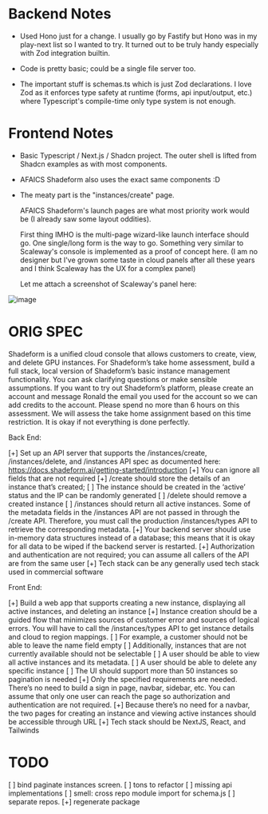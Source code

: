 # Backend Notes

- Used Hono just for a change. I usually go by Fastify but Hono was in my play-next list so I wanted to try. It turned out to be truly handy especially with Zod integration builtin.

- Code is pretty basic; could be a single file server too.

- The important stuff is schemas.ts which is just Zod declarations. I love Zod as it enforces type safety at runtime (forms, api input/output, etc.) where Typescript's compile-time only type system is not enough.


# Frontend Notes

- Basic Typescript / Next.js / Shadcn project. The outer shell is lifted from Shadcn examples as with most components.

- AFAICS Shadeform also uses the exact same components :D

- The meaty part is the "instances/create" page.

  AFAICS Shadeform's launch pages are what most priority work would be (I already saw some layout oddities).

  First thing IMHO is the multi-page wizard-like launch interface should go. One single/long form is the way to go. Something very similar to Scaleway's console is implemented as a proof of concept here. (I am no designer but I've grown some taste in cloud panels after all these years and I think Scaleway has the UX for a complex panel)

  Let me attach a screenshot of Scaleway's panel here:

![image](https://github.com/utkukaratas/assignment-shadeform/assets/59096/d6a502e3-88c7-4526-96fb-0bf6c09aa169)

# ORIG SPEC

Shadeform is a unified cloud console that allows customers to create, view, and delete GPU instances. For Shadeform’s take home assessment, build a full stack, local version of Shadeform’s basic instance management functionality. You can ask clarifying questions or make sensible assumptions. If you want to try out Shadeform’s platform, please create an account and message Ronald the email you used for the account so we can add credits to the account. Please spend no more than 6 hours on this assessment. We will assess the take home assignment based on this time restriction. It is okay if not everything is done perfectly.

Back End:

[+] Set up an API server that supports the /instances/create, /instances/delete, and /instances API spec as documented here: https://docs.shadeform.ai/getting-started/introduction
  [+] You can ignore all fields that are not required
  [+] /create should store the details of an instance that’s created;
  [ ] The instance should be created in the ‘active’ status and the IP can be randomly generated
  [ ] /delete should remove a created instance
  [ ] /instances should return all active instances. Some of the metadata fields in the /instances API are not passed in through the /create API. Therefore, you must call the production /instances/types API to retrieve the corresponding metadata.
[+] Your backend server should use in-memory data structures instead of a database; this means that it is okay for all data to be wiped if the backend server is restarted.
[+] Authorization and authentication are not required; you can assume all callers of the API are from the same user
[+] Tech stack can be any generally used tech stack used in commercial software

Front End:

[+] Build a web app that supports creating a new instance, displaying all active instances, and deleting an instance
[+] Instance creation should be a guided flow that minimizes sources of customer error and sources of logical errors. You will have to call the /instances/types API to get instance details and cloud to region mappings.
  [ ] For example, a customer should not be able to leave the name field empty
  [ ] Additionally, instances that are not currently available should not be selectable
[ ] A user should be able to view all active instances and its metadata.
[ ] A user should be able to delete any specific instance
[ ] The UI should support more than 50 instances so pagination is needed
[+] Only the specified requirements are needed. There’s no need to build a sign in page, navbar, sidebar, etc. You can assume that only one user can reach the page so authorization and authentication are not required.
  [+] Because there’s no need for a navbar, the two pages for creating an instance and viewing active instances should be accessible through URL
[+] Tech stack should be NextJS, React, and Tailwinds

# TODO

[ ] bind paginate instances screen.
[ ] tons to refactor
[ ] missing api implementations
[ ] smell: cross repo module import for schema.js
[ ] separate repos.
[+] regenerate package
